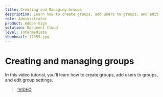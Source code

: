 ```yaml
---
title: Creating and Managing Groups
description: Learn how to create groups, add users to groups, and edit group settings
role: Administrator
product: Adobe Sign
solution: Document Cloud
level: Intermediate
thumbnail: 17355.jpg
---
```


# Creating and managing groups

In this video tutorial, you'll learn how to create groups, add users to groups, and edit group settings.

>[!VIDEO](https://video.tv.adobe.com/v/17355?hidetitle=true)